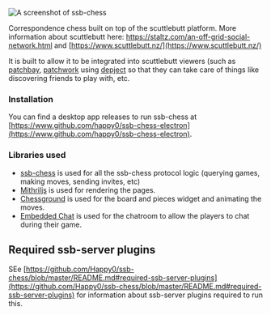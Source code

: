 ![A screenshot of ssb-chess](http://i.imgur.com/Xz9ovwX.png)

Correspondence chess built on top of the scuttlebutt platform. More information about scuttlebutt here: https://staltz.com/an-off-grid-social-network.html and [https://www.scuttlebutt.nz/](https://www.scuttlebutt.nz/)

It is built to allow it to be integrated into scuttlebutt viewers (such as [patchbay](https://www.github.com/ssbc/patchbay), [patchwork](https://www.github.com/ssbc/patchbay) using [depject](https://github.com/depject/depject) so that they can take care of things like discovering friends to play with, etc.

### Installation

You can find a desktop app releases to run ssb-chess at [https://www.github.com/happy0/ssb-chess-electron](https://www.github.com/happy0/ssb-chess-electron).

### Libraries used
* [ssb-chess](https://www.github.com/happy0/ssb-chess) is used for all the ssb-chess protocol logic (querying games, making moves, sending invites, etc)
* [Mithriljs](https://mithril.js.org/) is used for rendering the pages.
* [Chessground](https://github.com/ornicar/chessground) is used for the board and pieces widget and animating the moves.
* [Embedded Chat](https://github.com/happy0/ssb-embedded-chat) is used for the chatroom to allow the players to chat during their game.

## Required ssb-server plugins

SEe [https://github.com/Happy0/ssb-chess/blob/master/README.md#required-ssb-server-plugins](https://github.com/Happy0/ssb-chess/blob/master/README.md#required-ssb-server-plugins) for information about ssb-server plugins required to run this.
